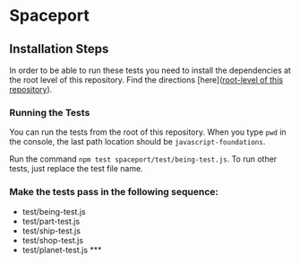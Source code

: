 # Spaceport

## Installation Steps

In order to be able to run these tests you need to install the dependencies at the root level of this repository. Find the directions [here]([root-level of this repository](https://github.com/turingschool-examples/javascript-foundations)).

### Running the Tests

You can run the tests from the root of this repository. When you type `pwd` in the console, the last path location should be `javascript-foundations`.

Run the command `npm test spaceport/test/being-test.js`. To run other tests, just replace the test file name.

### Make the tests pass in the following sequence:

* test/being-test.js  
* test/part-test.js  
* test/ship-test.js  
* test/shop-test.js  
* test/planet-test.js ***  
